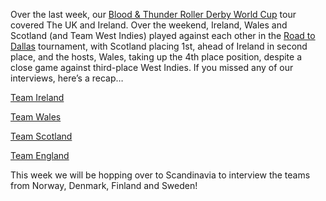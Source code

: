 <html><body><p>Over the last week, our <a href="http://rollerderbyworldcup.com/">Blood &amp; Thunder Roller Derby World Cup</a> tour covered The UK and Ireland. Over the weekend, Ireland, Wales and Scotland (and Team West Indies) played against each other in the <a href="https://www.facebook.com/events/724704624268299/">Road to Dallas</a> tournament, with Scotland placing 1st, ahead of Ireland in second place, and the hosts, Wales, taking up the 4th place position, despite a close game against third-place West Indies.
If you missed any of our interviews, here’s a recap…

<a title="World Cup Interview: Team Ireland" href="http://scottishrollerderbyblog.com/2014/10/14/world-cup-interview-team-ireland/">Team Ireland</a>

<a title="World Cup Interview: Team Wales" href="http://scottishrollerderbyblog.com/2014/10/15/world-cup-interview-team-wales/">Team Wales</a>

<a title="World Cup Interview: Team Scotland" href="http://scottishrollerderbyblog.com/2014/10/16/world-cup-interview-team-scotland/">Team Scotland</a>

<a title="World Cup Interview: Team England" href="http://scottishrollerderbyblog.com/2014/10/17/world-cup-interview-team-england/">Team England</a>

This week we will be hopping over to Scandinavia to interview the teams from Norway, Denmark, Finland and Sweden!</p></body></html>
